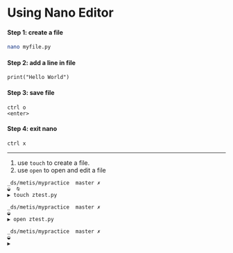 # Using Nano Editor

#### Step 1:  create a file
```bash
nano myfile.py
```

#### Step 2:  add a line in file
```
print("Hello World")
```

#### Step 3:  save file
`ctrl o`  
`<enter>`  

#### Step 4:  exit nano
`ctrl x`  


---

1.  use `touch` to create a file.  
2.  use `open` to open and edit a file


```
_ds/metis/mypractice  master ✗                                                       ◒  ⍉
▶ touch ztest.py

_ds/metis/mypractice  master ✗                                                        ◒  
▶ open ztest.py 

_ds/metis/mypractice  master ✗                                                        ◒  
▶ 
```
